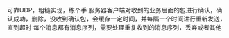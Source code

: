 可靠UDP，粗糙实现，练个手
服务器客户端对收到的业务层面的包进行确认，确认成功，删除，没收到确认包，会缓存一定时间，并每隔一个时间进行重新发送，直到超时
每个消息都有消息序列，需要处理重复收到的消息序列，丢弃或者其他